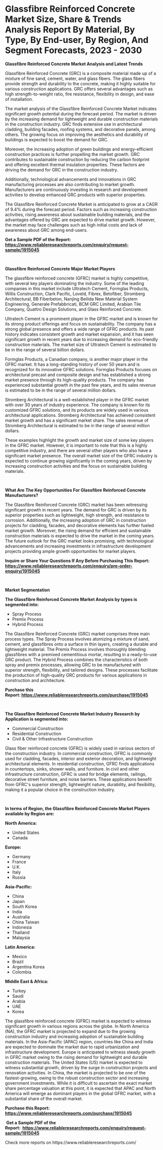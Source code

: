 <p><h1>Glassfibre Reinforced Concrete Market Size, Share & Trends Analysis Report By Material, By Type, By End-user, By Region, And Segment Forecasts, 2023 - 2030</h1></p><p><strong>Glassfibre Reinforced Concrete Market Analysis and Latest Trends</strong></p>
<p><p>Glassfibre Reinforced Concrete (GRC) is a composite material made up of a mixture of fine sand, cement, water, and glass fibers. The glass fibers provide strength and durability to the concrete, making it highly suitable for various construction applications. GRC offers several advantages such as high strength-to-weight ratio, fire resistance, flexibility in design, and ease of installation.</p><p>The market analysis of the Glassfibre Reinforced Concrete Market indicates significant growth potential during the forecast period. The market is driven by the increasing demand for lightweight and durable construction materials in the construction industry. GRC finds extensive use in architectural cladding, building facades, roofing systems, and decorative panels, among others. The growing focus on improving the aesthetics and durability of buildings is expected to boost the demand for GRC.</p><p>Moreover, the increasing adoption of green buildings and energy-efficient construction practices is further propelling the market growth. GRC contributes to sustainable construction by reducing the carbon footprint and offering excellent thermal insulation properties. These factors are driving the demand for GRC in the construction industry.</p><p>Additionally, technological advancements and innovations in GRC manufacturing processes are also contributing to market growth. Manufacturers are continuously investing in research and development activities to develop enhanced GRC products with superior properties.</p><p>The Glassfibre Reinforced Concrete Market is anticipated to grow at a CAGR of 9.4% during the forecast period. Factors such as increasing construction activities, rising awareness about sustainable building materials, and the advantages offered by GRC are expected to drive market growth. However, the market may face challenges such as high initial costs and lack of awareness about GRC among end-users.</p></p>
<p><strong>Get a Sample PDF of the Report:&nbsp; <a href="https://www.reliableresearchreports.com/enquiry/request-sample/1915045">https://www.reliableresearchreports.com/enquiry/request-sample/1915045</a></strong></p>
<p>&nbsp;</p>
<p><strong>Glassfibre Reinforced Concrete Major Market Players</strong></p>
<p><p>The glassfibre reinforced concrete (GFRC) market is highly competitive, with several key players dominating the industry. Some of the leading companies in this market include Ultratech Cement, Formglas Products, Willis Construction, Clark Pacific, Loveld, Fibrex, Betofiber, Stromberg Architectural, BB Fiberbeton, Nanjing Beilida New Material System Engineering, Generale Prefabbricati, BCM GRC Limited, Arabian Tile Company, Quattro Design Solutions, and Glass Reinforced Concrete.</p><p>Ultratech Cement is a prominent player in the GFRC market and is known for its strong product offerings and focus on sustainability. The company has a strong global presence and offers a wide range of GFRC products. Its past history indicates consistent growth and market expansion, and it has seen significant growth in recent years due to increasing demand for eco-friendly construction materials. The market size of Ultratech Cement is estimated to be in the range of several billion dollars.</p><p>Formglas Products, a Canadian company, is another major player in the GFRC market. It has a long-standing history of over 50 years and is recognized for its innovative GFRC solutions. Formglas Products focuses on architectural precast and composite design and has established a strong market presence through its high-quality products. The company has experienced substantial growth in the past few years, and its sales revenue is estimated to be in the range of several million dollars.</p><p>Stromberg Architectural is a well-established player in the GFRC market with over 30 years of industry experience. The company is known for its customized GFRC solutions, and its products are widely used in various architectural applications. Stromberg Architectural has achieved consistent market growth and has a significant market share. The sales revenue of Stromberg Architectural is estimated to be in the range of several million dollars.</p><p>These examples highlight the growth and market size of some key players in the GFRC market. However, it is important to note that this is a highly competitive industry, and there are several other players who also have a significant market presence. The overall market size of the GFRC industry is expected to continue growing significantly in the coming years, driven by increasing construction activities and the focus on sustainable building materials.</p></p>
<p>&nbsp;</p>
<p><strong>What Are The Key Opportunities For Glassfibre Reinforced Concrete Manufacturers?</strong></p>
<p><p>The Glassfibre Reinforced Concrete (GRC) market has been witnessing significant growth in recent years. The demand for GRC is driven by its superior properties such as lightweight, high strength, and resistance to corrosion. Additionally, the increasing adoption of GRC in construction projects for cladding, facades, and decorative elements has further fueled market growth. Moreover, the rising demand for efficient and sustainable construction materials is expected to drive the market in the coming years. The future outlook for the GRC market looks promising, with technological advancements and increasing investments in infrastructure development projects providing ample growth opportunities for market players.</p></p>
<p><strong>Inquire or Share Your Questions If Any Before Purchasing This Report: <a href="https://www.reliableresearchreports.com/enquiry/pre-order-enquiry/1915045">https://www.reliableresearchreports.com/enquiry/pre-order-enquiry/1915045</a></strong></p>
<p>&nbsp;</p>
<p><strong>Market Segmentation</strong></p>
<p><strong>The Glassfibre Reinforced Concrete Market Analysis by types is segmented into:</strong></p>
<p><ul><li>Spray Process</li><li>Premix Process</li><li>Hybrid Process</li></ul></p>
<p><p>The Glassfibre Reinforced Concrete (GRC) market comprises three main process types. The Spray Process involves atomizing a mixture of sand, cement, and glassfibres onto a surface in thin layers, creating a durable and lightweight material. The Premix Process involves thoroughly blending glassfibres with a premixed cementitious mortar, resulting in a ready-to-use GRC product. The Hybrid Process combines the characteristics of both spray and premix processes, allowing GRC to be manufactured with superior strength, flexibility, and tailored designs. These processes facilitate the production of high-quality GRC products for various applications in construction and architecture.</p></p>
<p><strong>Purchase this Report:&nbsp;<a href="https://www.reliableresearchreports.com/purchase/1915045">https://www.reliableresearchreports.com/purchase/1915045</a></strong></p>
<p>&nbsp;</p>
<p><strong>The Glassfibre Reinforced Concrete Market Industry Research by Application is segmented into:</strong></p>
<p><ul><li>Commercial Construction</li><li>Residential Construction</li><li>Civil & Other Infrastructure Construction</li></ul></p>
<p><p>Glass fiber reinforced concrete (GFRC) is widely used in various sectors of the construction industry. In commercial construction, GFRC is commonly used for cladding, facades, interior and exterior decoration, and lightweight architectural elements. In residential construction, GFRC finds applications in countertops, sinks, shower walls, and furniture. In civil and other infrastructure construction, GFRC is used for bridge elements, railings, decorative street furniture, and noise barriers. These applications benefit from GFRC's superior strength, lightweight nature, durability, and flexibility, making it a popular choice in the construction industry.</p></p>
<p>&nbsp;</p>
<p><strong>In terms of Region, the Glassfibre Reinforced Concrete Market Players available by Region are:</strong></p>
<p>
    <p> <strong> North America: </strong>
        <ul>
            <li>United States</li>
            <li>Canada</li>
        </ul>
        </p> 
    <p> <strong> Europe: </strong>
        <ul>
            <li>Germany</li>
            <li>France</li>
            <li>U.K.</li>
            <li>Italy</li>
            <li>Russia</li>
        </ul>
        </p> 
    <p> <strong> Asia-Pacific: </strong>
        <ul>
            <li>China</li>
            <li>Japan</li>
            <li>South Korea</li>
            <li>India</li>
            <li>Australia</li>
            <li>China Taiwan</li>
            <li>Indonesia</li>
            <li>Thailand</li>
            <li>Malaysia</li>
        </ul>
        </p> 
    <p> <strong> Latin America: </strong>
        <ul>
            <li>Mexico</li>
            <li>Brazil</li>
            <li>Argentina Korea</li>
            <li>Colombia</li>
        </ul>
        </p> 
    <p> <strong> Middle East & Africa: </strong>
        <ul>
            <li>Turkey</li>
            <li>Saudi</li>
            <li>Arabia</li>
            <li>UAE</li>
            <li>Korea</li>
        </ul>
    </p>
    </p>
<p><p>The glassfibre reinforced concrete (GFRC) market is expected to witness significant growth in various regions across the globe. In North America (NA), the GFRC market is projected to expand due to the growing construction industry and increasing adoption of sustainable building materials. In the Asia-Pacific (APAC) region, countries like China and India are expected to dominate the market due to rapid urbanization and infrastructure development. Europe is anticipated to witness steady growth in GFRC market owing to the rising demand for lightweight and durable construction materials. The United States (US) market is expected to witness substantial growth, driven by the surge in construction projects and renovation activities. In China, the market is projected to be one of the fastest-growing, owing to the robust construction sector and increasing government investments. While it is difficult to ascertain the exact market share percentage valuation at this point, it is expected that APAC and North America will emerge as dominant players in the global GFRC market, with a substantial share of the overall market.</p></p>
<p><strong>Purchase this Report: <a href="https://www.reliableresearchreports.com/purchase/1915045">https://www.reliableresearchreports.com/purchase/1915045</a></strong></p>
<p>&nbsp;<strong>Get a Sample PDF of the Report:&nbsp;&nbsp;<a href="https://www.reliableresearchreports.com/enquiry/request-sample/1915045">https://www.reliableresearchreports.com/enquiry/request-sample/1915045</a></strong></p>
<p><strong></strong></p>
<p>Check more reports on https://www.reliableresearchreports.com/</p>